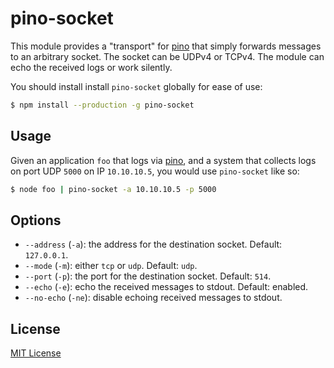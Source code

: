 # pino-socket

This module provides a "transport" for [pino][pino] that simply forwards
messages to an arbitrary socket. The socket can be UDPv4 or TCPv4. The module
can echo the received logs or work silently.

You should install install `pino-socket` globally for ease of use:

```bash
$ npm install --production -g pino-socket
```

[pino]: https://www.npmjs.com/package/pino

## Usage

Given an application `foo` that logs via [pino][pino], and a system that
collects logs on port UDP `5000` on IP `10.10.10.5`, you would use `pino-socket`
like so:

```bash
$ node foo | pino-socket -a 10.10.10.5 -p 5000
```

## Options

+ `--address` (`-a`): the address for the destination socket. Default: `127.0.0.1`.
+ `--mode` (`-m`): either `tcp` or `udp`. Default: `udp`.
+ `--port` (`-p`): the port for the destination socket. Default: `514`.
+ `--echo` (`-e`): echo the received messages to stdout. Default: enabled.
+ `--no-echo` (`-ne`): disable echoing received messages to stdout.

## License

[MIT License](http://jsumners.mit-license.org/)
